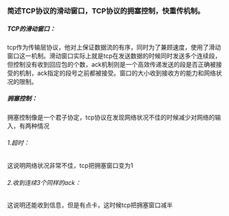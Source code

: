 ### 简述TCP协议的滑动窗口，TCP协议的拥塞控制，快重传机制。

##### TCP的滑动窗口：

tcp作为传输层协议，他对上保证数据流的有序，同时为了兼顾速度，使用了滑动窗口这一机制。滑动窗口实际上就是tcp在发送数据的时候同时发送多个连续段，但控制没有收到回应包的个数，ack机制则是一个高效传递发送的段是否正确被接受的机制，ack指定的段号之前都被接受。窗口的大小收到接收方的能力和网络状况的限制。

##### 拥塞控制：

拥塞控制像是一个君子协定，tcp协议在发现网络状况不佳的时候减少对网络的输入，有两种情况

###### 1.超时：

这说明网络状况非常不佳，tcp把拥塞窗口变为1

###### 2.收到连续3个同样的ack：

这说明还能收到信息，但是有点卡，这时候tcp把拥塞窗口减半

